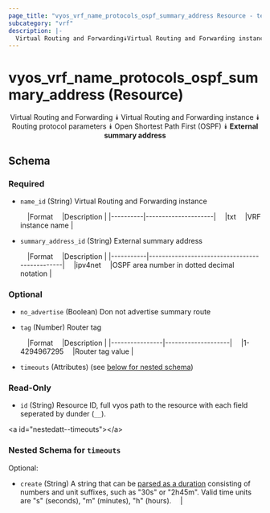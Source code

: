 ```yaml
---
page_title: "vyos_vrf_name_protocols_ospf_summary_address Resource - terraform-provider-vyos"
subcategory: "vrf"
description: |-
  Virtual Routing and Forwarding⯯Virtual Routing and Forwarding instance⯯Routing protocol parameters⯯Open Shortest Path First (OSPF)⯯External summary address
---
```


# vyos_vrf_name_protocols_ospf_summary_address (Resource)
<center>

Virtual Routing and Forwarding
⯯
Virtual Routing and Forwarding instance
⯯
Routing protocol parameters
⯯
Open Shortest Path First (OSPF)
⯯
**External summary address**


</center>

## Schema

### Required

- `name_id` (String) Virtual Routing and Forwarding instance

    &emsp;|Format  &emsp;|Description        |
    |----------|---------------------|
    &emsp;|txt     &emsp;|VRF instance name  |
- `summary_address_id` (String) External summary address

    &emsp;|Format   &emsp;|Description                                  |
    |-----------|-----------------------------------------------|
    &emsp;|ipv4net  &emsp;|OSPF area number in dotted decimal notation  |

### Optional

- `no_advertise` (Boolean) Don not advertise summary route
- `tag` (Number) Router tag

    &emsp;|Format        &emsp;|Description       |
    |----------------|--------------------|
    &emsp;|1-4294967295  &emsp;|Router tag value  |
- `timeouts` (Attributes) (see [below for nested schema](#nestedatt--timeouts))

### Read-Only

- `id` (String) Resource ID, full vyos path to the resource with each field seperated by dunder (`__`).

&lt;a id=&#34;nestedatt--timeouts&#34;&gt;&lt;/a&gt;
### Nested Schema for `timeouts`

Optional:

- `create` (String) A string that can be [parsed as a duration](https://pkg.go.dev/time#ParseDuration) consisting of numbers and unit suffixes, such as &#34;30s&#34; or &#34;2h45m&#34;. Valid time units are &#34;s&#34; (seconds), &#34;m&#34; (minutes), &#34;h&#34; (hours).  &emsp;|

